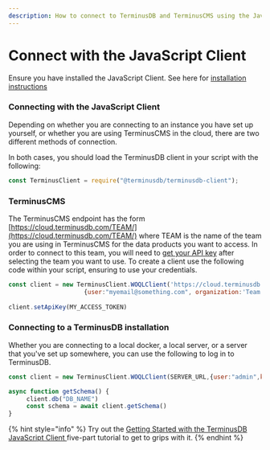 ```yaml
---
description: How to connect to TerminusDB and TerminusCMS using the JavaScript Client
---
```


# Connect with the JavaScript Client

Ensure you have installed the JavaScript Client. See here for [installation instructions](../../../terminusdb/install-client/install-javascript-client.md)

### Connecting with the JavaScript Client

Depending on whether you are connecting to an instance you have set up yourself, or whether you are using TerminusCMS in the cloud, there are two different methods of connection.

In both cases, you should load the TerminusDB client in your script with the following:

```javascript
const TerminusClient = require("@terminusdb/terminusdb-client");
```

### TerminusCMS

The TerminusCMS endpoint has the form [https://cloud.terminusdb.com/TEAM/](https://cloud.terminusdb.com/TEAM/) where TEAM is the name of the team you are using in TerminusCMS for the data products you want to access. In order to connect to this team, you will need to [get your API key](../../../terminuscms/get-api-key.md) after selecting the team you want to use. To create a client use the following code within your script, ensuring to use your credentials.

```javascript
const client = new TerminusClient.WOQLClient('https://cloud.terminusdb.com/Team',
                     {user:"myemail@something.com", organization:'Team'})
​
client.setApiKey(MY_ACCESS_TOKEN)
```

### Connecting to a TerminusDB installation

Whether you are connecting to a local docker, a local server, or a server that you've set up somewhere, you can use the following to log in to TerminusDB.

```javascript
const client = new TerminusClient.WOQLClient(SERVER_URL,{user:"admin",key:"myKey"})

async function getSchema() {
     client.db("DB_NAME")
     const schema = await client.getSchema()
}
```

{% hint style="info" %}
Try out the [Getting Started with the TerminusDB JavaScript Client ](https://github.com/terminusdb/terminusdb-tutorials/blob/main/getting\_started/javascript-client/lesson\_1.md)five-part tutorial to get to grips with it.
{% endhint %}
